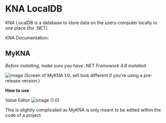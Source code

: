 # KNA LocalDB
KNA LocalDB is a database to store data on the users computer locally in one place (for .NET).

KNA Documentation:

## MyKNA
*Before installing, make sure you have .NET Framework 4.8 installed.*

![image](https://github.com/user-attachments/assets/8b35e580-f1a3-4e0a-a790-fa6a5d3dfda7)
(Screen of MyKNA 1.0, will look different if you're using a pre-release version.)

**How to use**

Value Editor
![image](https://github.com/user-attachments/assets/a398ded8-810f-402c-8cbf-a525df9335cb)
(1.0)

This is slightly complicated as MyKNA is only meant to be edited within the code of a project.
